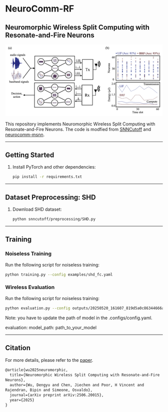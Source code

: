 # NeuroComm-RF

## Neuromorphic Wireless Split Computing with Resonate-and-Fire Neurons
<p align="center">
<img src="./docs/_static/Introduction.png" width="800">
</p>

This repository implements Neuromorphic Wireless Split Computing with Resonate-and-Fire Neurons. The code is modfied from [SNNCutoff](https://github.com/Dengyu-Wu/snncutoff) and [neurocomm-msnn](https://github.com/kclip/neurocomm-msnn).

---


## Getting Started

1. Install PyTorch and other dependencies:
   ```sh
   pip install -r requirements.txt
   ```

---
## Dataset Preprocessing: SHD

1. Download SHD dataset:
   ```sh
   python snncutoff/preprocessing/SHD.py
   ```
---


## Training

### Noiseless Training
Run the following script for noiseless training:
```sh
python training.py --config examples/shd_fc.yaml
```
### Wireless Evaluation
Run the following script for noiseless training:
```sh
python evaluation.py --config outputs/20250520_161607_819d5a0c86344666acec95d20eb43463/.configs/config.yaml
```
Note:  you have to update the path of model in the .configs/config.yaml.

evaluation:
  model_path: path_to_your_model

---

<!-- Citation -->
## Citation
For more details, please refer to the <a href="https://arxiv.org/abs/2506.20015">paper</a>.

```
@article{wu2025neuromorphic,
  title={Neuromorphic Wireless Split Computing with Resonate-and-Fire Neurons},
  author={Wu, Dengyu and Chen, Jiechen and Poor, H Vincent and Rajendran, Bipin and Simeone, Osvaldo},
  journal={arXiv preprint arXiv:2506.20015},
  year={2025}
}
```

